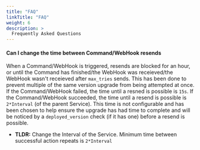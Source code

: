 ```yaml
---
title: "FAQ"
linkTitle: "FAQ"
weight: 6
description: >
  Frequently Asked Questions
---
```


#### Can I change the time between Command/WebHook resends
When a Command/WebHook is triggered, resends are blocked for an hour, or until the Command has finished/the WebHook was receieved/the WebHook wasn't receieved after `max_tries` sends. This has been done to prevent multiple of the same version upgrade from being attempted at once. If the Command/WebHook failed, the time until a resned is possible is `15s`. If the Command/WebHook succeeded, the time until a resend is possible is `2*Interval` (of the parent Service). This time is not configurable and has been chosen to help ensure the upgrade has had time to complete and will be noticed by a `deployed_version` check (if it has one) before a resend is possible.
- **TLDR:** Change the Interval of the Service. Minimum time between successful action repeats is `2*Interval`
